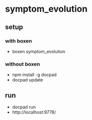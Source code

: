 # symptom_evolution

## setup

### with boxen
* boxen symptom_evolution

### without boxen
* npm install -g docpad
* docpad update

## run
* docpad run
* http://localhost:9778/

